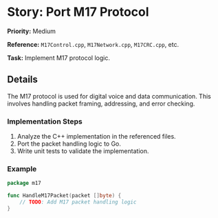 # Story: Port M17 Protocol

**Priority:** Medium

**Reference:** `M17Control.cpp`, `M17Network.cpp`, `M17CRC.cpp`, etc.

**Task:** Implement M17 protocol logic.

## Details
The M17 protocol is used for digital voice and data communication. This involves handling packet framing, addressing, and error checking.

### Implementation Steps
1. Analyze the C++ implementation in the referenced files.
2. Port the packet handling logic to Go.
3. Write unit tests to validate the implementation.

### Example
```go
package m17

func HandleM17Packet(packet []byte) {
	// TODO: Add M17 packet handling logic
}
```
